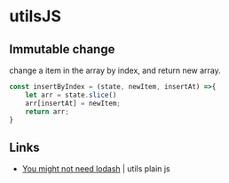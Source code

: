 # utilsJS

## Immutable change

change a item in the array by index, and return new array.

```js
const insertByIndex = (state, newItem, insertAt) =>{
    let arr = state.slice()
    arr[insertAt] = newItem;
    return arr;
}
```

## Links

- [You might not need lodash](https://youmightnotneed.com/lodash/) | utils plain js
